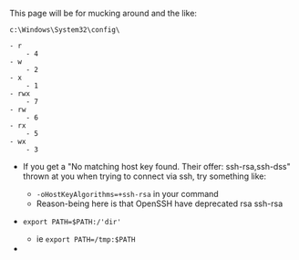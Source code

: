 This page will be for mucking around and the like:



`c:\Windows\System32\config\`

	- r
		- 4
	- w
		- 2
	- x
		- 1
	- rwx
		- 7
	- rw
		- 6
	- rx
		- 5
	- wx
		- 3

- If you get a "No matching host key found. Their offer: ssh-rsa,ssh-dss" thrown at you when trying to connect via ssh, try something like:
	- `-oHostKeyAlgorithms=+ssh-rsa` in your command
	- Reason-being here is that OpenSSH have deprecated rsa ssh-rsa

- `export PATH=$PATH:/'dir'`
	- ie `export PATH=/tmp:$PATH`

- 